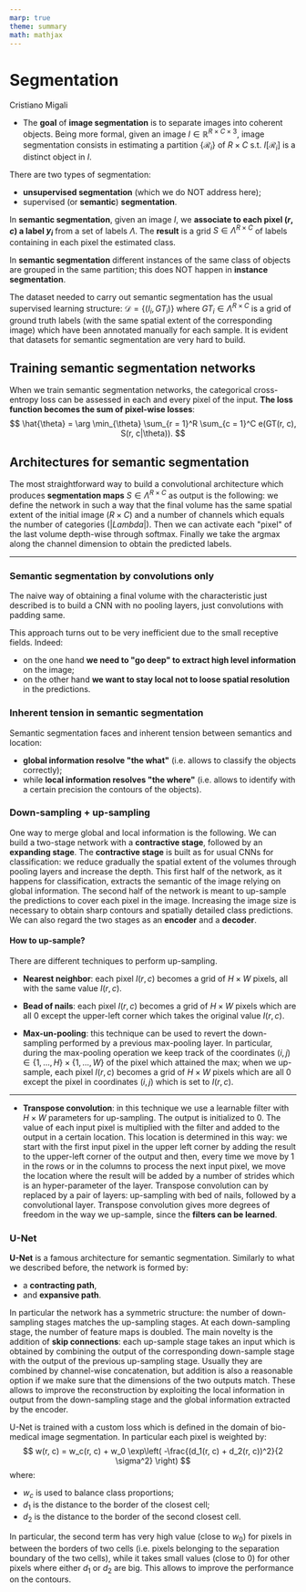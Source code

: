 ```yaml
---
marp: true
theme: summary
math: mathjax
---
```

# Segmentation

<div class="author">

Cristiano Migali

</div>

- The **goal** of **image segmentation** is to separate images into coherent objects.
Being more formal, given an image $I \in \mathbb{R}^{R \times C \times 3}$, image segmentation consists in estimating a partition $\{ \mathcal{R}_i \}$ of $R \times C$ s.t. $I[\mathcal{R}_i]$ is a distinct object in $I$. 

There are two types of segmentation:
- **unsupervised segmentation** (which we do NOT address here);
- supervised (or **semantic**) **segmentation**.

In **semantic segmentation**, given an image $I$, we **associate to each pixel $(r, c)$ a label $y_i$** from a set of labels $\Lambda$.
The **result** is a grid $S \in \Lambda^{R \times C}$ of labels containing in each pixel the estimated class.

In **semantic segmentation** different instances of the same class of objects are grouped in the same partition; this does NOT happen in **instance segmentation**.

The dataset needed to carry out semantic segmentation has the usual supervised learning structure: $\mathcal{D} = \{ (I_i, {GT}_i) \}$ where ${GT}_i \in \Lambda^{R \times C}$ is a grid of ground truth labels (with the same spatial extent of the corresponding image) which have been annotated manually for each sample.
It is evident that datasets for semantic segmentation are very hard to build.

## Training semantic segmentation networks

When we train semantic segmentation networks, the categorical cross-entropy loss can be assessed in each and every pixel of the input. **The loss function becomes the sum of pixel-wise losses**:
$$
\hat{\theta} = \arg \min_{\theta} \sum_{r = 1}^R \sum_{c = 1}^C e(GT(r, c), S(r, c|\theta)).
$$

## Architectures for semantic segmentation

The most straightforward way to build a convolutional architecture which produces **segmentation maps** $S \in \Lambda^{R \times C}$ as output is the following: we define the network in such a way that the final volume has the same spatial extent of the initial image ($R \times C$) and a number of channels which equals the number of categories ($|Lambda|$). Then we can activate each "pixel" of the last volume depth-wise through softmax. Finally we take the argmax along the channel dimension to obtain the predicted labels.

---

### Semantic segmentation by convolutions only

The naive way of obtaining a final volume with the characteristic just described is to build a CNN with no pooling layers, just convolutions with padding same.

This approach turns out to be very inefficient due to the small receptive fields.
Indeed:
- on the one hand **we need to "go deep" to extract high level information** on the image;
- on the other hand **we want to stay local not to loose spatial resolution** in the predictions.

### Inherent tension in semantic segmentation

Semantic segmentation faces and inherent tension between semantics and location:
- **global information resolve "the what"** (i.e. allows to classify the objects correctly);
- while **local information resolves "the where"** (i.e. allows to identify with a certain precision the contours of the objects).

### Down-sampling + up-sampling

One way to merge global and local information is the following. We can build a two-stage network with a **contractive stage**, followed by an **expanding stage**.
The **contractive stage** is built as for usual CNNs for classification: we reduce gradually the spatial extent of the volumes through pooling layers and increase the depth. This first half of the network, as it happens for classification, extracts the semantic of the image relying on global information. The second half of the network is meant to up-sample the predictions to cover each pixel in the image. Increasing the image size is necessary to obtain sharp contours and spatially detailed class predictions.
We can also regard the two stages as an **encoder** and a **decoder**.

#### How to up-sample?

There are different techniques to perform up-sampling.

- **Nearest neighbor**: each pixel $I(r, c)$ becomes a grid of $H \times W$ pixels, all with the same value $I(r, c)$.

- **Bead of nails**: each pixel $I(r, c)$ becomes a grid of $H \times W$ pixels which are all 0 except the upper-left corner which takes the original value $I(r, c)$.

- **Max-un-pooling**: this technique can be used to revert the down-sampling performed by a previous max-pooling layer. In particular, during the max-pooling operation we keep track of the coordinates $(i, j) \in \{ 1, \ldots, H \} \times \{ 1, \ldots, W \}$ of the pixel which attained the max; when we up-sample, each pixel $I(r, c)$ becomes a grid of $H \times W$ pixels which are all 0 except the pixel in coordinates $(i, j)$ which is set to $I(r, c)$.

---

- **Transpose convolution**: in this technique we use a learnable filter with $H \times W$ parameters for up-sampling. The output is initialized to 0. The value of each input pixel is multiplied with the filter and added to the output in a certain location. This location is determined in this way: we start with the first input pixel in the upper left corner by adding the result to the upper-left corner of the output and then, every time we move by 1 in the rows or in the columns to process the next input pixel, we move the location where the result will be added by a number of strides which is an hyper-parameter of the layer.
Transpose convolution can by replaced by a pair of layers: up-sampling with bed of nails, followed by a convolutional layer.
Transpose convolution gives more degrees of freedom in the way we up-sample, since the **filters can be learned**.

### U-Net

**U-Net** is a famous architecture for semantic segmentation. Similarly to what we described before, the network is formed by:
- a **contracting path**,
- and **expansive path**.

In particular the network has a symmetric structure: the number of down-sampling stages matches the up-sampling stages.
At each down-sampling stage, the number of feature maps is doubled.
The main novelty is the addition of **skip connections**: each up-sample stage takes an input which is obtained by combining the output of the corresponding down-sample stage with the output of the previous up-sampling stage. Usually they are combined by channel-wise concatenation, but addition is also a reasonable option if we make sure that the dimensions of the two outputs match. These allows to improve the reconstruction by exploiting the local information in output from the down-sampling stage and the global information extracted by the encoder.

U-Net is trained with a custom loss which is defined in the domain of bio-medical image segmentation. In particular each pixel is weighted by:
$$
w(r, c) = w_c(r, c) + w_0 \exp\left( -\frac{(d_1(r, c) + d_2(r, c))^2}{2 \sigma^2} \right)
$$
where:
- $w_c$ is used to balance class proportions;
- $d_1$ is the distance to the border of the closest cell;
- $d_2$ is the distance to the border of the second closest cell.

In particular, the second term has very high value (close to $w_0$) for pixels in between the borders of two cells (i.e. pixels belonging to the separation boundary of the two cells), while it takes small values (close to 0) for other pixels where either $d_1$ or $d_2$ are big. This allows to improve the performance on the contours.
